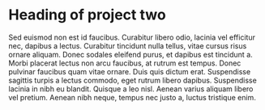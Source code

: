 # Heading of project two
Sed euismod non est id faucibus. Curabitur libero odio, lacinia vel efficitur nec, dapibus a lectus. Curabitur tincidunt nulla tellus, vitae cursus risus ornare aliquam. Donec sodales eleifend purus, et dapibus est tincidunt a. Morbi placerat lectus non arcu faucibus, at rutrum est tempus. Donec pulvinar faucibus quam vitae ornare. Duis quis dictum erat. Suspendisse sagittis turpis a lectus commodo, eget rutrum libero dapibus. Suspendisse lacinia in nibh eu blandit. Quisque a leo nisl. Aenean varius aliquam libero vel pretium. Aenean nibh neque, tempus nec justo a, luctus tristique enim. 

